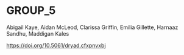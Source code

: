 # GROUP_5
Abigail Kaye, Aidan McLeod, Clarissa Griffin, Emilia Gillette, Harnaaz Sandhu, Maddigan Kales

https://doi.org/10.5061/dryad.cfxpnvxbj
